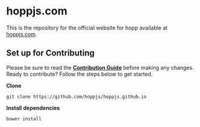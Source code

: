 # hoppjs.com

This is the repository for the official website for hopp available at [hoppjs.com](http://hoppjs.com).

## Set up for Contributing

Please be sure to read the **[Contribution Guide](./.github/CONTRIBUTING.md)** before making any changes. Ready to contribute? Follow the steps below to get started.

**Clone**

`git clone https://github.com/hoppjs/hoppjs.github.io`

**Install dependencies**

`bower install`